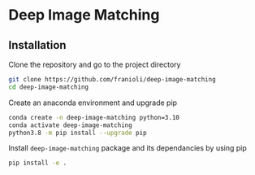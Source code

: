 # Deep Image Matching


## Installation

Clone the repository and go to the project directory

```bash
git clone https://github.com/franioli/deep-image-matching
cd deep-image-matching
```

Create an anaconda environment and upgrade pip

```bash
conda create -n deep-image-matching python=3.10
conda activate deep-image-matching
python3.8 -m pip install --upgrade pip
```

Install `deep-image-matching` package and its dependancies by using pip

```bash
pip install -e .
```
